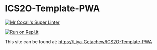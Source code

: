 # ICS2O-Template-PWA
[![Mr Coxall's Super Linter](https://github.com/Liya-Getachew/ICS2O-Template-PWA/workflows/Mr%20Coxall's%20Super%20Linter/badge.svg)](https://github.com/Liya-Getachew/ICS2O-Template-PWA/actions/)

[![Run on Repl.it](https://repl.it/badge/github/Liya-Getachew/ICS2O-Template-PWA)](https://repl.it/github/Liya-Getachew/ICS2O-Template-PWA)

This site can be found at: [https://Liya-Getachew/ICS2O-Template-PWA](https://Liya-Getachew/ICS2O-Template-PWA)
